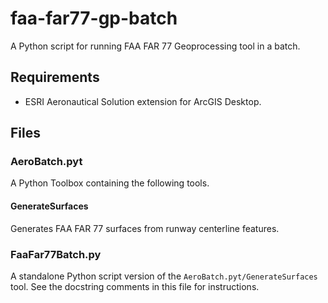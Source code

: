 faa-far77-gp-batch
==================

A Python script for running FAA FAR 77 Geoprocessing tool in a batch. 

## Requirements ##
* ESRI Aeronautical Solution extension for ArcGIS Desktop.
 
## Files ##

### AeroBatch.pyt ###

A Python Toolbox containing the following tools.

#### GenerateSurfaces ####

Generates FAA FAR 77 surfaces from runway centerline features.

### FaaFar77Batch.py ###

A standalone Python script version of the `AeroBatch.pyt/GenerateSurfaces` tool. See the docstring comments in this file for instructions.
